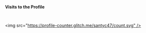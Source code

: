   <b>Visits to the Profile</b> 

   <br>  

   <img src="https://profile-counter.glitch.me/santyc47/count.svg" /> 
 </p>
